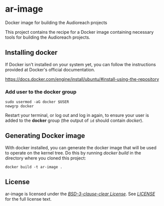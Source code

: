 # ar-image
Docker image for building the Audioreach projects

This project contains the recipe for a Docker image containing necessary tools
for building the Audioreach projects.

## Installing docker

If Docker isn't installed on your system yet, you can follow the instructions
provided at Docker's official documentation.

https://docs.docker.com/engine/install/ubuntu/#install-using-the-repository

### Add user to the docker group
```
sudo usermod -aG docker $USER
newgrp docker
```

Restart your terminal, or log out and log in again, to ensure your user is
added to the **docker** group (the output of `id` should contain *docker*).

## Generating Docker image

With docker installed, you can generate the docker image that will be used to
operate on the kernel tree. Do this by running *docker build* in the directory
where you cloned this project:

```
docker build -t ar-image .
```

## License
ar-image is licensed under the [*BSD-3-clause-clear License*](https://spdx.org/licenses/BSD-3-Clause-Clear.html). See [*LICENSE*](https://github.com/Audioreach/ar-image/blob/main/LICENSE) for the full license text.
